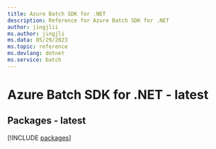 ```yaml
---
title: Azure Batch SDK for .NET
description: Reference for Azure Batch SDK for .NET
author: jingjlii
ms.author: jingjli
ms.data: 05/29/2023
ms.topic: reference
ms.devlang: dotnet
ms.service: batch
---
```

# Azure Batch SDK for .NET - latest
## Packages - latest
[!INCLUDE [packages](batch-index.md)]